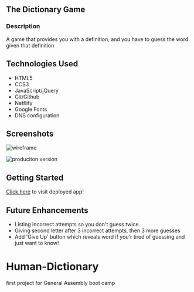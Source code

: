 ## The Dictionary Game

### Description

A game that provides you with a definition, and you have to guess the word given that definition

## Technologies Used

- HTML5
- CCS3
- JavaScript/jQuery
- Git/Github
- Netflify
- Google Fonts
- DNS configuration

## Screenshots

![wireframe]()

![produciton version]()

## Getting Started

[Click here](http://dev.lehi.work) to visit deployed app!

## Future Enhancements

- Listing incorrect attempts so you don't guess twice.
- Giving second letter after 3 incorrect attempts, then 3 more guesses
- Add 'Give Up' button which reveals word if you'r tired of guessing and just want to know!

# Human-Dictionary

first project for General Assembly boot camp
